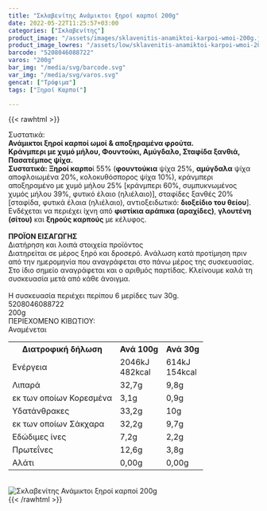 ```yaml
---
title: "Σκλαβενίτης Ανάμικτοι ξηροί καρποί 200g"
date: 2022-05-22T11:25:57+03:00
categories: ["Σκλαβενίτης"]
product_image: "/assets/images/sklavenitis-anamiktoi-karpoi-wmoi-200g.jpg"
product_image_lowres: "/assets/low/sklavenitis-anamiktoi-karpoi-wmoi-200g.jpg"
barcode: "5208046088722"
varos: "200g"
bar_img: "/media/svg/barcode.svg"
var_img: "/media/svg/varos.svg"
gencat: ["Τρόφιμα"]
tags: ["Ξηροί Καρποί"]

---
```

{{< rawhtml >}}

<div class="sload465"><div class="product"><div id="sistatika">Συστατικά:</div><div class="alltext"><strong>Ανάμικτοι ξηροί καρποί ωμοί &amp; αποξηραμένα φρούτα.<br>Κράνμπερι με χυμό μήλου, Φουντούκι, Αμύγδαλο, Σταφίδα ξανθιά, Πασατέμπος ψίχα.</strong><br><strong>Συστατικά: Ξηροί καρπο</strong>ί 55% (<strong>φουντούκια</strong> ψίχα 25%, <strong>αμύγδαλα</strong> ψίχα αποφλοιωμένα 20%, κολοκυθόσπορος ψίχα 10%), κράνμπερι αποξηραμένο με χυμό μήλου 25% [κράνμπερι 60%, συμπυκνωμένος χυμός μήλου 39%, φυτικό έλαιο (ηλιέλαιο)], σταφίδες ξανθές 20% [σταφίδα, φυτικά έλαια (ηλιέλαιο), αντιοξειδωτικό: <strong>διοξείδιο του θείου</strong>].<br>Ενδέχεται να περιέχει ίχνη από <strong>φιστίκια αράπικα (αραχίδες)</strong>, <strong>γλουτένη (σίτου)</strong> και <strong>ξηρούς καρπούς</strong> με κέλυφος.<br><br><strong>ΠΡΟΪΟΝ ΕΙΣΑΓΩΓΗΣ</strong></div><div id="loipa">Διατήρηση και λοιπά στοιχεία προϊόντος</div><div class="alltext">Διατηρείται σε μέρος ξηρό και δροσερό. Aνάλωση κατά προτίμηση πριν από την ημερομηνία που αναγράφεται στο πάνω μέρος της συσκευασίας. Στο ίδιο σημείο αναγράφεται και ο αριθμός παρτίδας. Κλείνουμε καλά τη συσκευασία μετά από κάθε άνοιγμα.<br><br>Η συσκευασία περιέχει περίπου 6 μερίδες των 30g.</div><div id="barcode"><div id="barimage1"></div><span id="bartext">5208046088722</span></div><div id="varos"><div id="varosimage1"></div><span id="varostext">200g</span></div><div id="kivotio">ΠΕΡΙΕΧΟΜΕΝΟ ΚΙΒΩΤΙΟΥ:<br>Αναμένεται</div><div class="tabout"><table id="diatable"><tbody><tr><th>Διατροφική δήλωση</th><th>Ανά 100g</th><th>Ανά 30g</th></tr><tr><td class="texr2">Ενέργεια</td><td class="texr">2046kJ<br>482kcal</td><td class="texr">614kJ<br>154kcal</td></tr><tr><td class="texr2">Λιπαρά</td><td class="texr">32,7g</td><td class="texr">9,8g</td></tr><tr><td class="gray">εκ των οποίων Κορεσµένα</td><td class="gray2">3,1g</td><td class="gray2">0,9g</td></tr><tr><td class="texr2">Yδατάνθρακες</td><td class="texr">33,2g</td><td class="texr">10g</td></tr><tr><td class="gray">εκ των οποίων Σάκχαρα</td><td class="gray2">32,2g</td><td class="gray2">9,7g</td></tr><tr><td class="texr2">Eδώδιμες ίνες</td><td class="texr">7,2g</td><td class="texr">2,2g</td></tr><tr><td class="texr2">Πρωτεΐνες</td><td class="texr">12,6g</td><td class="texr">3,8g</td></tr><tr><td class="texr2">Αλάτι</td><td class="texr">0,00g</td><td class="texr">0,00g</td></tr></tbody></table></div><br><div class="pimg"><img title="Σκλαβενίτης Ανάμικτοι ξηροί καρποί 200g" src="/assets/images/sklavenitis-anamiktoi-karpoi-wmoi-200g.jpg" alt="Σκλαβενίτης Ανάμικτοι ξηροί καρποί 200g"></div></div></div>
{{< /rawhtml >}}


